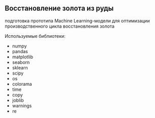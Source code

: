## Восстановление золота из руды

подготовка прототипа Machine Learning-модели для оптимизации производственного цикла восстановления золота

Используемые библиотеки:

-   numpy
-   pandas
-   matplotlib
-   seaborn
-   sklearn
-   scipy
-   os
-   colorama
-   time
-   copy
-   joblib
-   warnings
-   re
